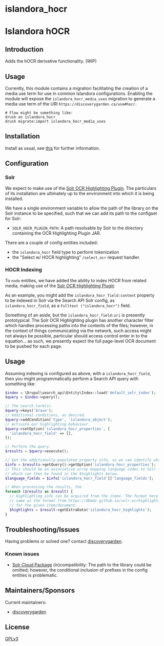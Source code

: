 # islandora_hocr

# Islandora hOCR

## Introduction

Adds the hOCR derivative functionality. (WIP)

## Usage

Currently, this module contains a migration facilitating the creation of a media use term for use in common Islandora configurations. Enabling the module will expose the `islandora_hocr_media_uses` migration to generate a media use term of the URI `https://discoverygarden.ca/use#hocr`.

```shell
# Flow might be something like:
drush en islandora_hocr
drush migrate:import islandora_hocr_media_uses
```

## Installation

Install as usual, see
[this](https://drupal.org/documentation/install/modules-themes/modules-8) for
further information.

## Configuration

### Solr

We expect to make use of the [Solr OCR Highlighting Plugin](https://dbmdz.github.io/solr-ocrhighlighting/). The particulars of its installation are ultimately up to the environment into which it is being installed.

We have a single environment variable to allow the path of the library on the Solr instance to be specified, such that we can add its path to the configset for Solr:

- `SOLR_HOCR_PLUGIN_PATH`: A path resolvable by Solr to the directory containing the OCR Highlighting Plugin JAR.

There are a couple of config entities included:
- the `islandora_hocr` field type to perform tokenization
- the "Select w/ HOCR highlighting" `/select_ocr` request handler.

### HOCR Indexing

To `node` entities, we have added the ability to index HOCR from related media, making use of the [Solr OCR Highlighting Plugin](https://dbmdz.github.io/solr-ocrhighlighting/0.8.3/)

As an example, you might add the `islandora_hocr_field:content` property to be indexed in Solr via the Search API Solr config, as `islandora_hocr_field`, as a `Fulltext ("islandora_hocr")` field.

Something of an aside, but the `islandora_hocr_field:uri` is presently prototypical: The Solr OCR Highlighting plugin has another character filter which handles processing paths into the contents of the files; however, in the context of things communicating via the network, such access might not always be possible, particular should access control enter in to the equation... as such, we presently expect the full page-level OCR document to be pushed for each page.

## Usage

Assuming indexing is configured as above, with a `islandora_hocr_field`, then you might programmatically perform a Search API query with something like:

```php
$index = \Drupal\search_api\Entity\Index::load('default_solr_index');
$query = $index->query();

// The search term(s).
$query->keys('bravo');
// Additional conditions, as desired.
$query->addCondition('type', 'islandora_object');
// Activate our highlighting behaviour.
$query->setOption('islandora_hocr_properties', [
  'islandora_hocr_field' => [],
]);

// Perform the query.
$results = $query->execute();

// Get the additionally-populated property info, so we can identify what fields from the highlighted results correspond to which property.
$info = $results->getQuery()->getOption('islandora_hocr_properties');
// This should be an associative array mapping language codes to Solr fields,
// which can then be found in the $highlights below.
$language_fields = $info['islandora_hocr_field']['language_fields'];

// When processing the results, the
foreach ($results as $result) {
  // Highlighting info can be acquired from the items. The format here is the
  // same as the format from https://dbmdz.github.io/solr-ocrhighlighting/0.8.3/query/#response-format
  // for the given item/document.
  $highlights = $result->getExtraData('islandora_hocr_highlights');
}
```

## Troubleshooting/Issues

Having problems or solved one? contact
[discoverygarden](http://support.discoverygarden.ca).

### Known issues

- [Solr Cloud Package](https://dbmdz.github.io/solr-ocrhighlighting/0.8.3/installation/#for-solrcloud-users-installation-as-a-solr-package) (in)compatibility: The path to the library could be omitted; however, the conditional inclusion of prefixes in the config entities is problematic.

## Maintainers/Sponsors

Current maintainers:

* [discoverygarden](http://www.discoverygarden.ca)

## License

[GPLv3](http://www.gnu.org/licenses/gpl-3.0.txt)
